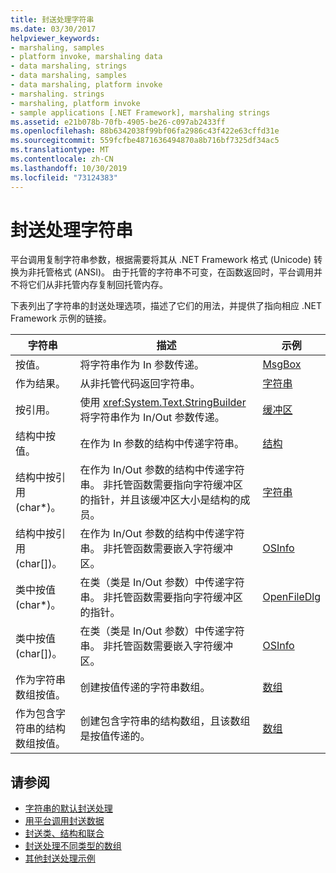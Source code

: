 ```yaml
---
title: 封送处理字符串
ms.date: 03/30/2017
helpviewer_keywords:
- marshaling, samples
- platform invoke, marshaling data
- data marshaling, strings
- data marshaling, samples
- data marshaling, platform invoke
- marshaling. strings
- marshaling, platform invoke
- sample applications [.NET Framework], marshaling strings
ms.assetid: e21b078b-70fb-4905-be26-c097ab2433ff
ms.openlocfilehash: 88b6342038f99bf06fa2986c43f422e63cffd31e
ms.sourcegitcommit: 559fcfbe4871636494870a8b716bf7325df34ac5
ms.translationtype: MT
ms.contentlocale: zh-CN
ms.lasthandoff: 10/30/2019
ms.locfileid: "73124383"
---
```

# <a name="marshaling-strings"></a>封送处理字符串
平台调用复制字符串参数，根据需要将其从 .NET Framework 格式 (Unicode) 转换为非托管格式 (ANSI)。 由于托管的字符串不可变，在函数返回时，平台调用并不将它们从非托管内存复制回托管内存。  
  
 下表列出了字符串的封送处理选项，描述了它们的用法，并提供了指向相应 .NET Framework 示例的链接。  
  
|字符串|描述|示例|  
|------------|-----------------|------------|  
|按值。|将字符串作为 In 参数传递。|[MsgBox](msgbox-sample.md)|  
|作为结果。|从非托管代码返回字符串。|[字符串](https://docs.microsoft.com/previous-versions/dotnet/netframework-4.0/e765dyyy(v=vs.100))|  
|按引用。|使用 <xref:System.Text.StringBuilder> 将字符串作为 In/Out 参数传递。|[缓冲区](https://docs.microsoft.com/previous-versions/dotnet/netframework-4.0/x3txb6xc(v=vs.100))|  
|结构中按值。|在作为 In 参数的结构中传递字符串。|[结构](https://docs.microsoft.com/previous-versions/dotnet/netframework-4.0/eadtsekz(v=vs.100))|  
|结构中按引用 (char\*)。|在作为 In/Out 参数的结构中传递字符串。 非托管函数需要指向字符缓冲区的指针，并且该缓冲区大小是结构的成员。|[字符串](https://docs.microsoft.com/previous-versions/dotnet/netframework-4.0/e765dyyy(v=vs.100))|  
|结构中按引用 (char[])。|在作为 In/Out 参数的结构中传递字符串。 非托管函数需要嵌入字符缓冲区。|[OSInfo](https://docs.microsoft.com/previous-versions/dotnet/netframework-4.0/795sy883(v=vs.100))|  
|类中按值 (char\*)。|在类（类是 In/Out 参数）中传递字符串。 非托管函数需要指向字符缓冲区的指针。|[OpenFileDlg](https://docs.microsoft.com/previous-versions/dotnet/netframework-4.0/w5tyztk9(v=vs.100))|  
|类中按值 (char[])。|在类（类是 In/Out 参数）中传递字符串。 非托管函数需要嵌入字符缓冲区。|[OSInfo](https://docs.microsoft.com/previous-versions/dotnet/netframework-4.0/795sy883(v=vs.100))|  
|作为字符串数组按值。|创建按值传递的字符串数组。|[数组](marshaling-different-types-of-arrays.md)|  
|作为包含字符串的结构数组按值。|创建包含字符串的结构数组，且该数组是按值传递的。|[数组](marshaling-different-types-of-arrays.md)|  
  
## <a name="see-also"></a>请参阅

- [字符串的默认封送处理](default-marshaling-for-strings.md)
- [用平台调用封送数据](marshaling-data-with-platform-invoke.md)
- [封送类、结构和联合](marshaling-classes-structures-and-unions.md)
- [封送处理不同类型的数组](marshaling-different-types-of-arrays.md)
- [其他封送处理示例](https://docs.microsoft.com/previous-versions/dotnet/netframework-4.0/ss9sb93t(v=vs.100))
